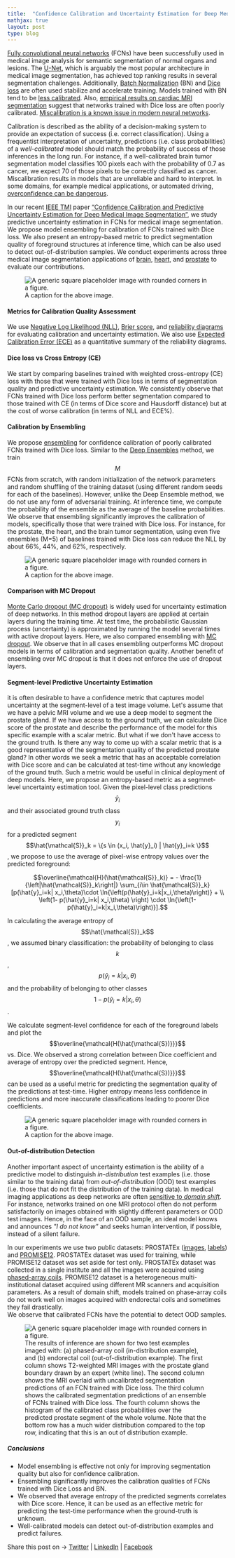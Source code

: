 ```yaml
---
title:  "Confidence Calibration and Uncertainty Estimation for Deep Medical Image Segmentation"
mathjax: true
layout: post
type: blog
---
```


<!-- introduction -->
[Fully convolutional neural networks](https://arxiv.org/abs/1411.4038) (FCNs) have been successfully used 
in medical image analysis for semantic segmentation of normal organs and lesions.
The [U-Net](https://arxiv.org/abs/1505.04597), which is arguably the most popular architecture in medical image segmentation, 
has achieved top ranking results in several segmentation challenges.
Additionally, [Batch Normalization](https://arxiv.org/abs/1502.03167) (BN) and 
[Dice loss](https://arxiv.org/abs/1606.04797) are often used stabilize and accelerate training.
Models trained with BN tend to be [less calibrated](https://arxiv.org/abs/1706.04599).
Also, [empirical results on cardiac MRI segmentation](https://arxiv.org/abs/1809.10430) suggest that 
networks trained with Dice loss are often poorly calibrated.
[Miscalibration is a known issue in modern neural networks](https://arxiv.org/abs/1706.04599). 

Calibration is described as the ability of a decision-making system to provide an expectation of success (i.e. correct classification).
Using a frequentist interpretation of uncertainty, predictions (i.e. class probabilities) of a 
*well-calibrated* model should match the probability of success of those inferences in the long run.
For instance, if a well-calibrated brain tumor segmentation model classifies 100 pixels each with the 
probability of 0.7 as cancer,  we expect 70 of those pixels to be correctly classified as cancer. 
Miscalibration results in models that are unreliable and hard to interpret.
In some domains, for example medical applications, or automated driving, [overconfidence can be dangerous](https://arxiv.org/abs/1606.06565).


In our recent [IEEE TMI](https://ieeexplore.ieee.org/document/9130729) paper [“Confidence Calibration and Predictive Uncertainty Estimation for Deep Medical 
Image Segmentation”](https://arxiv.org/abs/1911.13273), we study predictive uncertainty 
estimation in FCNs for medical image segmentation.
We propose model ensembling for calibration of FCNs trained with Dice loss.
We also present an entropy-based metric to predict segmentation quality of foreground structures at inference time,
which can be also used to detect out-of-distribution samples.
We conduct experiments across three medical image segmentation applications
of [brain](https://www.med.upenn.edu/sbia/brats2017/data.html), 
[heart](https://www.creatis.insa-lyon.fr/Challenge/acdc/), 
and [prostate](http://isgwww.cs.uni-magdeburg.de/cas/isbi2018/) to evaluate our contributions.

<figure class="figure">
  <img src="../assets/images/posts/2020-07-02-uncertainty-estimation/dice_vs_ce.png" class="figure-img img-fluid rounded" alt="A generic square placeholder image with rounded corners in a figure.">
  <figcaption class="figure-caption">A caption for the above image.</figcaption>
</figure>

#### Metrics for Calibration Quality Assessment
We use 
[Negative Log Likelihood (NLL)](https://scikit-learn.org/stable/modules/generated/sklearn.metrics.log_loss.html), 
[Brier score](https://en.wikipedia.org/wiki/Brier_score),  and 
[reliability diagrams](https://arxiv.org/abs/1706.04599) for evaluating calibration and uncertainty estimation.
We also use [Expected Calibration Error (ECE)](https://www.ncbi.nlm.nih.gov/pmc/articles/PMC4410090/)
as a quantitative summary of the reliability diagrams.

#### Dice loss vs Cross Entropy (CE)
We start by comparing baselines trained with weighted cross-entropy (CE) loss 
with those that were trained with Dice loss in terms 
of segmentation quality and predictive uncertainty estimation.
We consistently observe that FCNs trained with Dice loss perform better segmentation compared to 
those trained with CE (in terms of Dice score and Hausdorff distance) but at the cost of worse calibration
(in terms of NLL and ECE%).

#### Calibration by Ensembling
We propose [ensembling](https://web.engr.oregonstate.edu/~tgd/publications/mcs-ensembles.pdf) for confidence calibration of poorly calibrated FCNs trained with Dice loss. 
Similar to the [Deep Ensembles](https://arxiv.org/abs/1612.01474) method, 
we train $$M$$ FCNs from scratch, with random initialization 
of the network parameters and random shuffling of the training dataset (using different random seeds 
for each of the baselines).
However, unlike the Deep Ensemble method, we do not use any form of adversarial training.
At inference time, we compute the probability of the ensemble as the average of the baseline probabilities.
We observe that ensembling significantly improves the calibration of models, specifically those that
were trained with Dice loss. For instance, for the prostate, the heart, and the brain tumor segmentation, 
using even five ensembles (M=5) of baselines trained with Dice loss can reduce the NLL by 
about 66%, 44%, and 62%, respectively.

<figure class="figure">
  <img src="../assets/images/posts/2020-07-02-uncertainty-estimation/n_models.png" class="figure-img img-fluid rounded" alt="A generic square placeholder image with rounded corners in a figure.">
  <figcaption class="figure-caption">A caption for the above image.</figcaption>
</figure>

#### Comparison with MC Dropout
[Monte Carlo dropout (MC dropout)](https://arxiv.org/abs/1506.02142) is widely used 
for uncertainty estimation of deep networks.
In this method dropout layers are applied at certain layers during the training time.
At test time, the probabilistic Gaussian process (uncertainty) is approximated 
by running the model several times with active dropout layers.
Here, we also compared ensembling with [MC dropout](https://arxiv.org/abs/1511.02680). 
We observe that in all cases ensembling outperforms MC dropout models in 
terms of calibration and segmentation quality.
Another benefit of ensembling over MC dropout is that it does not enforce the use of dropout layers.


#### Segment-level Predictive Uncertainty Estimation
it is often desirable to have a confidence metric that captures model uncertainty at the segment-level
of a test image volume.
Let's assume that we have a pelvic MRI volume and we use a deep model to segment the prostate gland.
If we have access to the ground truth, we can calculate Dice score of the prostate and 
describe the performance of the model for this specific example with a scalar metric.
But what if we don't have access to the ground truth.
Is there any way to come up with a scalar metric that is a good representative of the segmentation quality
of the predicted prostate gland?
In other words we seek a metric that has an acceptable correlation with Dice score and can be calculated 
at test-time without any knowledge of the ground truth.
Such a metric would be useful in clinical deployment of deep models.
Here, we propose an entropy-based metric as a segmnet-level uncertainty estimation tool.
Given the pixel-level class predictions $$\hat{y}_i$$ and their associated ground truth class 
$$y_i$$ for a predicted segment $$\hat{\mathcal{S}}_k = \{s \in (x_i, \hat{y}_i) | \hat{y}_i=k \}$$, 
we propose to use the average of pixel-wise entropy values over the predicted foreground:

$$\overline{\mathcal{H}(\hat{\mathcal{S}}_k)} = - \frac{1}{\left|\hat{\mathcal{S}}_k\right|} \sum_{i\in \hat{\mathcal{S}}_k} 
[p(\hat{y}_i=k| x_i,\theta)\cdot \ln{\left(p(\hat{y}_i=k|x_i,\theta)\right)} + \\
     \left(1- p(\hat{y}_i=k| x_i,\theta) \right) \cdot \ln{\left(1-p(\hat{y}_i=k|x_i,\theta)\right)}].$$
     
In calculating the average entropy of $$\hat{\mathcal{S}}_k$$, we assumed binary classification: 
the probability of belonging to class $$k$$, $$p(\hat{y}_i=k| x_i, \theta)$$ 
and the probability of belonging to other classes $$1 - p(\hat{y}_i=k| x_i, \theta)$$.

We calculate segment-level confidence for each of the foreground 
labels and plot the $$\overline{\mathcal{H(\hat{\mathcal{S})}}}$$ vs. Dice.
We observed a strong correlation between Dice coefficient and average of entropy over the predicted segment.
Hence, $$\overline{\mathcal{H(\hat{\mathcal{S})}}}$$ can be used as a useful metric for 
predicting the segmentation quality of the predictions at test-time.
Higher entropy means less confidence in predictions and more inaccurate classifications leading 
to poorer Dice coefficients.

<figure class="figure">
  <img src="../assets/images/posts/2020-07-02-uncertainty-estimation/predictive_uncertainty.png" class="figure-img img-fluid rounded" alt="A generic square placeholder image with rounded corners in a figure.">
  <figcaption class="figure-caption">A caption for the above image.</figcaption>
</figure>


#### Out-of-distribution Detection
Another important aspect of uncertainty estimation  is the ability of a predictive model to distinguish 
*in-distribution* test examples (i.e. those similar to the training data) from 
*out-of-distribution* (OOD) test examples (i.e. those that do not fit the distribution of the training data).
In medical imaging applications as deep networks are often [sensitive to *domain shift*](https://arxiv.org/abs/1702.07841).
For instance, networks trained on one MRI protocol often do not perform satisfactorily on images obtained with slightly different parameters or OOD test images.
Hence, in the face of an OOD sample, an ideal model knows
and announces *"I do not know"* and seeks human intervention, if possible, instead of a silent failure.

In our experiments we use two public datasets: PROSTATEx ([images](),
 [labels]()) and [PROMISE12](). 
PROSTATEx dataset was used for training, while PROMISE12 dataset was set aside for test only.
PROSTATEx dataset was collected in a single institute and all the images were acquired using [phased-array coils]().
PROMISE12 dataset is a heterogeneous multi-institutional dataset acquired using different 
MR scanners and acquisition parameters.
As a result of domain shift, models trained on phase-array coils do not work well on images acquired with
endorectal coils and sometimes they fail drastically.  
We observe that calibrated FCNs have the potential to detect OOD samples.


<figure class="figure">
  <img src="../assets/images/posts/2020-07-02-uncertainty-estimation/predictive_uncertainty.png" class="figure-img img-fluid rounded" alt="A generic square placeholder image with rounded corners in a figure.">
  <figcaption class="figure-caption">
  The results of inference are shown for two test examples imaged with: (a) phased-array coil (in-distribution example), and (b) endorectal coil (out-of-distribution example).
  The first column shows T2-weighted MRI images with the prostate gland boundary drawn by an expert (white line).
  The second column shows the MRI overlaid with uncalibrated segmentation predictions of an FCN trained with Dice loss.
  The third column shows the calibrated segmentation predictions of an ensemble of FCNs trained with Dice loss.
  The fourth column shows the histogram of the calibrated class probabilities over the predicted prostate segment of the whole volume. 
  Note that the bottom row has a much wider distribution compared to the top row, indicating that this is an out of distribution example. 
  </figcaption>
</figure>

<!-- ##### Segmentation Quality -->

##### Conclusions
- Model ensembling is effective not only for improving segmentation quality but also for confidence calibration.
- Ensembling significantly improves the calibration qualities of FCNs trained with Dice Loss and BN.
- We observed that average entropy of the predicted segments correlates with Dice score. 
Hence, it can be used as an effective metric for predicting the test-time performance when the ground-truth is unknown.
- Well-calibrated models can detect out-of-distribution examples and predict failures.

<div class="share-page">
    Share this post on &rarr;
    <a href="https://twitter.com/intent/tweet?text={{ page.title }}&url={{ site.url }}{{ page.url }}&via={{ site.twitter_username }}&related={{ site.twitter_username }}" rel="nofollow" target="_blank" title="Share on Twitter">Twitter</a> |
    <a href="https://www.linkedin.com/shareArticle?mini=true&url={{ page.url | absolute_url | url_encode }}">LinkedIn</a> |
    <a href="https://facebook.com/sharer.php?u={{ site.url }}{{ page.url }}" rel="nofollow" target="_blank" title="Share on Facebook">Facebook</a>
</div>

